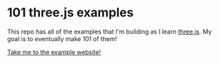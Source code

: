 # 101 three.js examples
This repo has all of the examples that I'm building as I learn [three.js](https://threejs.org/). My goal is to eventually make 101 of them!

[Take me to the example website!](https://lizgw.github.io/101-three-examples/)